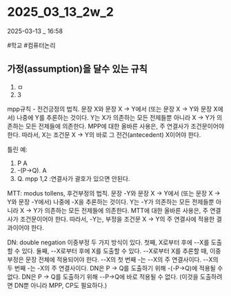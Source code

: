 
# 2025_03_13_2w_2

2025-03-13 _ 16:58

#학교 #컴퓨터논리 

## 가정(assumption)을 달수 있는 규칙


1. ㅁ
2. 3


mpp규칙 - 전건긍정의 법칙.
문장 X와 문장 X → Y에서 (또는 문장 X → Y와 문장 X에서) 나중에 Y를 추론하는 것이다.
Y는 X가 의존하는 모든 전제들뿐 아니라 X → Y가 의존하는 모든 전제들에 의존한다.
MPP에 대한 올바른 사용은, 주 연결사가 조건문이어야 한다. 따라서, X는 조건문 X → Y의 바로 그 전건(antecedent) X이어야 한다.

틀린 예:
1. P           A
2. -(P->Q).   A
3. Q.         mpp 1,2
:연결사가 괄호가 있으면 안된다.


MTT: modus tollens, 후건부정의 법칙.
문장 -Y와 문장 X → Y에서 (또는 문장 X → Y와 문장 -Y에서) 나중에 -X을 추론하는 것이다. Y는 -Y가 의존하는 모든 전제들뿐 아니라 X → Y가 의존하는 모든 전제들에 의존한다. MTT에 대한 올바른 사용은, 주 연결사가 조건문이어야 한다. 따라서, -Y는, 부정을 조건문 X → Y의 주 연결사에 적용한 결과이어야 한다.

DN: double negation 이중부정
두 가지 방식이 있다.
첫째, X로부터 후에 --X를 도출할 수 있다.
둘째, --X로부터 후에 X를 도출할 수 있다.
--X로부터 X를 추론할 때, 이중 부정은 문장 전체에 적용되어야 한다.
--X의 첫 번째 -는 --X의 주 연결사이다. --X의 두 번째 -는 -X의 주 연결사이다.
DN은 P → Q를 도출하기 위해 -(-P→Q)에 적용될 수 없다.
DN은 P → Q를 도출하기 위해 --P→Q에 바로 적용될 수 없다. (이것을 도출하려면 DN뿐 아니라 MPP, CP도 필요하다.)